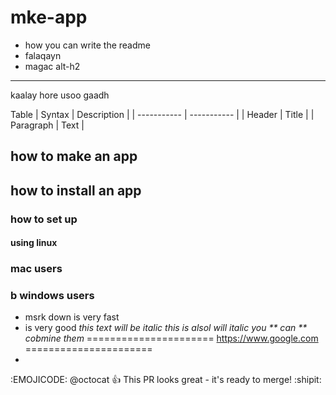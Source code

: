 # mke-app
  * how you can write the readme 
 * falaqayn
 * magac 
 alt-h2
 ------
<p> kaalay hore usoo gaadh </p>
<p>Table	| Syntax | Description |
| ----------- | ----------- |
| Header | Title |
| Paragraph | Text |</p>

## how to make an app
## how to install an app
### how to set up 

#### using linux
### mac users
### b windows users
* msrk down is very fast
* is very good
*this text will be italic*
_this is alsol will italic_
*you ** can ** cobmine them*
======================
https://www.google.com
======================
* 
:EMOJICODE: 
@octocat :+1: This PR looks great - it's ready to merge! :shipit:

 
